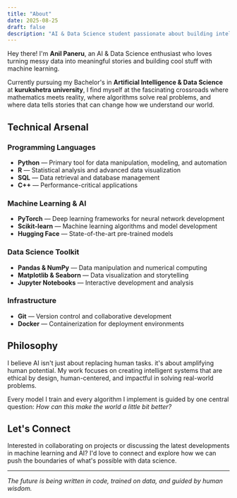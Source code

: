 ```yaml
---
title: "About"
date: 2025-08-25
draft: false
description: "AI & Data Science student passionate about building intelligent systems that solve real-world problems"
---
```

Hey there! I'm **Anil Paneru**, an AI & Data Science enthusiast who loves turning messy data into meaningful stories and building cool stuff with machine learning.

Currently pursuing my Bachelor's in **Artificial Intelligence & Data Science** at **kurukshetra university**, I find myself at the fascinating crossroads where mathematics meets reality, where algorithms solve real problems, and where data tells stories that can change how we understand our world.

## Technical Arsenal

### Programming Languages
- **Python** — Primary tool for data manipulation, modeling, and automation
- **R** — Statistical analysis and advanced data visualization
- **SQL** — Data retrieval and database management
- **C++** — Performance-critical applications

### Machine Learning & AI
- **PyTorch** — Deep learning frameworks for neural network development
- **Scikit-learn** — Machine learning algorithms and model development
- **Hugging Face** — State-of-the-art pre-trained models

### Data Science Toolkit
- **Pandas & NumPy** — Data manipulation and numerical computing
- **Matplotlib & Seaborn** — Data visualization and storytelling
- **Jupyter Notebooks** — Interactive development and analysis

### Infrastructure
- **Git** — Version control and collaborative development
- **Docker** — Containerization for deployment environments

## Philosophy

I believe AI isn't just about replacing human tasks. it's about amplifying human potential. My work focuses on creating intelligent systems that are ethical by design, human-centered, and impactful in solving real-world problems.

Every model I train and every algorithm I implement is guided by one central question: *How can this make the world a little bit better?*

## Let's Connect

Interested in collaborating on projects or discussing the latest developments in machine learning and AI? I'd love to connect and explore how we can push the boundaries of what's possible with data science.

---

*The future is being written in code, trained on data, and guided by human wisdom.*